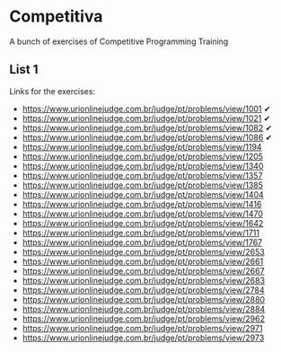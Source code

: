 # Competitiva
A bunch of exercises of Competitive Programming Training 

## List 1
Links for the exercises:
* https://www.urionlinejudge.com.br/judge/pt/problems/view/1001  ✔
* https://www.urionlinejudge.com.br/judge/pt/problems/view/1021  ✔
* https://www.urionlinejudge.com.br/judge/pt/problems/view/1082  ✔
* https://www.urionlinejudge.com.br/judge/pt/problems/view/1086  ✔
* https://www.urionlinejudge.com.br/judge/pt/problems/view/1194
* https://www.urionlinejudge.com.br/judge/pt/problems/view/1205
* https://www.urionlinejudge.com.br/judge/pt/problems/view/1340
* https://www.urionlinejudge.com.br/judge/pt/problems/view/1357
* https://www.urionlinejudge.com.br/judge/pt/problems/view/1385
* https://www.urionlinejudge.com.br/judge/pt/problems/view/1404
* https://www.urionlinejudge.com.br/judge/pt/problems/view/1416
* https://www.urionlinejudge.com.br/judge/pt/problems/view/1470
* https://www.urionlinejudge.com.br/judge/pt/problems/view/1642
* https://www.urionlinejudge.com.br/judge/pt/problems/view/1711
* https://www.urionlinejudge.com.br/judge/pt/problems/view/1767
* https://www.urionlinejudge.com.br/judge/pt/problems/view/2653
* https://www.urionlinejudge.com.br/judge/pt/problems/view/2661
* https://www.urionlinejudge.com.br/judge/pt/problems/view/2667
* https://www.urionlinejudge.com.br/judge/pt/problems/view/2683
* https://www.urionlinejudge.com.br/judge/pt/problems/view/2784
* https://www.urionlinejudge.com.br/judge/pt/problems/view/2880
* https://www.urionlinejudge.com.br/judge/pt/problems/view/2884
* https://www.urionlinejudge.com.br/judge/pt/problems/view/2962
* https://www.urionlinejudge.com.br/judge/pt/problems/view/2971
* https://www.urionlinejudge.com.br/judge/pt/problems/view/2973
